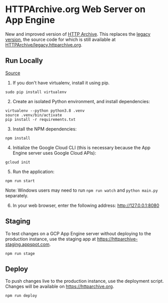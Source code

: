 # HTTPArchive.org Web Server on App Engine
New and improved version of [HTTP Archive](https://httparchive.org). This replaces the [legacy version](https://legacy.httparchive.org), the source code for which is still available at [HTTPArchive/legacy.httparchive.org](https://github.com/HTTPArchive/legacy.httparchive.org).

## Run Locally

[Source](https://cloud.google.com/appengine/docs/flexible/python/quickstart)

1. If you don't have virtualenv, install it using pip.

```
sudo pip install virtualenv
```

2. Create an isolated Python environment, and install dependencies:

```
virtualenv --python python3.8 .venv
source .venv/bin/activate
pip install -r requirements.txt
```

3. Install the NPM dependencies:

```
npm install
```

 4. Initialize the Google Cloud CLI (this is necessary because the App Engine server uses Google Cloud APIs):

```
gcloud init
```

5. Run the application:

```
npm run start
```

Note: Windows users may need to run `npm run watch` and `python main.py` separately.

6. In your web browser, enter the following address: http://127.0.0.1:8080

## Staging

To test changes on a GCP App Engine server without deploying to the production instance, use the staging app at https://httparchive-staging.appspot.com.

```
npm run stage
```

## Deploy

To push changes live to the production instance, use the deployment script. Changes will be available on https://httparchive.org.

```
npm run deploy
```
